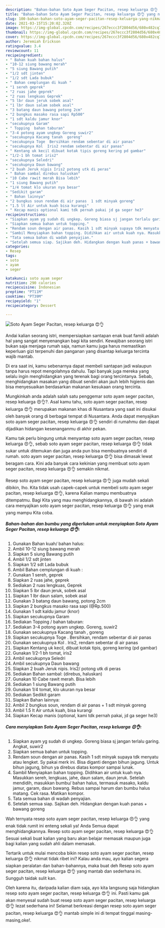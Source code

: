 ```yaml
---
description: "Bahan-bahan Soto Ayam Seger Pacitan, resep keluarga 😍👌 yang nikmat dan Mudah Dibuat"
title: "Bahan-bahan Soto Ayam Seger Pacitan, resep keluarga 😍👌 yang nikmat dan Mudah Dibuat"
slug: 100-bahan-bahan-soto-ayam-seger-pacitan-resep-keluarga-yang-nikmat-dan-mudah-dibuat
date: 2021-03-15T15:20:02.320Z
image: https://img-global.cpcdn.com/recipes/267eccc3f2804d56/680x482cq70/soto-ayam-seger-pacitan-resep-keluarga-😍👌-foto-resep-utama.jpg
thumbnail: https://img-global.cpcdn.com/recipes/267eccc3f2804d56/680x482cq70/soto-ayam-seger-pacitan-resep-keluarga-😍👌-foto-resep-utama.jpg
cover: https://img-global.cpcdn.com/recipes/267eccc3f2804d56/680x482cq70/soto-ayam-seger-pacitan-resep-keluarga-😍👌-foto-resep-utama.jpg
author: Jeremiah Erickson
ratingvalue: 3.4
reviewcount: 11
recipeingredient:
- " Bahan kuah bahan halus"
- "10-12 siung bawang merah"
- "5 siung Bawang putih"
- "1/2 sdt jinten"
- "1/2 sdt Lada bubuk"
- " Bahan cemplungan di kuah "
- "1 sereh geprek"
- "2 ruas jahe geprek"
- "2 ruas lengkuas Geprek"
- "5 lbr daun jeruk sobek asal"
- "1 lbr daun salam sobek asal"
- "3 batang daun bawang potong 2cm"
- "2 bungkus masako rasa sapi Rp500"
- "1 sdt kaldu jamur knor"
- "secukupnya Garam"
- " Topping  bahan taburan"
- "3-4 potong ayam ungkep Goreng suwir2"
- "secukupnya Kacang tanah  goreng"
- "secukupnya Toge  Bersihkan rendam sebentar di air panas"
- "secukupnya Kol  Iris2 rendam sebentar di air panas"
- " Kentang uk kecil dibuat kotak tipis goreng kering pd gambar"
- "1/2-1 bh tomat iris2"
- "secukupnya Seledri"
- "secukupnya Daun bawang"
- "2 buah Jeruk nipis Iris2 potong utk di peras"
- " Bahan sambal direbus haluskan"
- "10 Cabe rawit merah Bisa lebih"
- "1 siung Bawang putih"
- "1/4 tomat klo ukuran nya besar"
- "Sedikit garam"
- " Bahan lainnya"
- "2 bungkus soun rendam di air panas  1 sdt minyak goreng"
- "1.5 lt Air untuk kuah bisa kurangi"
- " Kecap manis optional kami tdk pernah pakai jd ga seger he3"
recipeinstructions:
- "Siapkan ayam yg sudah di ungkep. Goreng biasa sj jangan terlalu garing. Angkat, suwir2"
- "Siapkan semua bahan untuk topping."
- "Rendam soun dengan air panas. Kasih 1 sdt minyak supaya tdk menyatu atau lengket. Sy pakai merk ini. Bisa diganti dengan bihun jagung. Untuk bihun jagung, bihun ya direbus diatas kompor sampai lunak."
- "Sambil Menyiapkan bahan topping. Didihkan air untuk kuah nya. Masukkan sereh, lengkuas, jahe, daun salam, daun jeruk. Setelah mendidih, masukkan bumbu/ bahan halus, termasuk masako, kaldu jamur, garam, daun bawang. Rebus sampai harum dan bumbu halus matang. Cek rasa. Matikan kompor."
- "Tata semua bahan di wadah penyajian."
- "Setelah semua siap. Sajikan deh. Hidangkan dengan kuah panas + bawang goreng"
categories:
- Resep
tags:
- soto
- ayam
- seger

katakunci: soto ayam seger 
nutrition: 290 calories
recipecuisine: Indonesian
preptime: "PT11M"
cooktime: "PT39M"
recipeyield: "1"
recipecategory: Dessert

---
```



![Soto Ayam Seger Pacitan, resep keluarga 😍👌](https://img-global.cpcdn.com/recipes/267eccc3f2804d56/680x482cq70/soto-ayam-seger-pacitan-resep-keluarga-😍👌-foto-resep-utama.jpg)

Andai kalian seorang istri, mempersiapkan santapan enak buat famili adalah hal yang sangat menyenangkan bagi kita sendiri. Kewajiban seorang istri bukan saja menjaga rumah saja, namun kamu juga harus memastikan keperluan gizi terpenuhi dan panganan yang disantap keluarga tercinta wajib mantab.

Di era  saat ini, kamu sebenarnya dapat membeli santapan jadi walaupun tanpa harus repot mengolahnya dahulu. Tapi banyak juga mereka yang selalu ingin menghidangkan yang terenak bagi orang tercintanya. Sebab, menghidangkan masakan yang dibuat sendiri akan jauh lebih higienis dan bisa menyesuaikan berdasarkan makanan kesukaan orang tercinta. 



Mungkinkah anda adalah salah satu penggemar soto ayam seger pacitan, resep keluarga 😍👌?. Asal kamu tahu, soto ayam seger pacitan, resep keluarga 😍👌 merupakan makanan khas di Nusantara yang saat ini disukai oleh banyak orang di berbagai tempat di Nusantara. Anda dapat menyajikan soto ayam seger pacitan, resep keluarga 😍👌 sendiri di rumahmu dan dapat dijadikan hidangan kesenanganmu di akhir pekan.

Kamu tak perlu bingung untuk menyantap soto ayam seger pacitan, resep keluarga 😍👌, sebab soto ayam seger pacitan, resep keluarga 😍👌 tidak sukar untuk ditemukan dan juga anda pun bisa membuatnya sendiri di rumah. soto ayam seger pacitan, resep keluarga 😍👌 bisa dimasak lewat beragam cara. Kini ada banyak cara kekinian yang membuat soto ayam seger pacitan, resep keluarga 😍👌 semakin nikmat.

Resep soto ayam seger pacitan, resep keluarga 😍👌 juga mudah sekali dibikin, lho. Kita tidak usah capek-capek untuk membeli soto ayam seger pacitan, resep keluarga 😍👌, karena Kalian mampu membuatnya ditempatmu. Bagi Kita yang mau menghidangkannya, di bawah ini adalah cara menyajikan soto ayam seger pacitan, resep keluarga 😍👌 yang enak yang mampu Kita coba.

<!--inarticleads1-->

##### Bahan-bahan dan bumbu yang diperlukan untuk menyiapkan Soto Ayam Seger Pacitan, resep keluarga 😍👌:

1. Gunakan  Bahan kuah/ bahan halus:
1. Ambil 10-12 siung bawang merah
1. Siapkan 5 siung Bawang putih
1. Ambil 1/2 sdt jinten
1. Siapkan 1/2 sdt Lada bubuk
1. Ambil  Bahan cemplungan di kuah :
1. Gunakan 1 sereh, geprek
1. Siapkan 2 ruas jahe, geprek
1. Sediakan 2 ruas lengkuas, Geprek
1. Siapkan 5 lbr daun jeruk, sobek asal
1. Siapkan 1 lbr daun salam, sobek asal
1. Gunakan 3 batang daun bawang, potong 2cm
1. Siapkan 2 bungkus masako rasa sapi (@Rp.500)
1. Gunakan 1 sdt kaldu jamur (knor)
1. Siapkan secukupnya Garam
1. Sediakan  Topping / bahan taburan:
1. Sediakan 3-4 potong ayam ungkep. Goreng, suwir2
1. Gunakan secukupnya Kacang tanah , goreng
1. Siapkan secukupnya Toge . Bersihkan, rendam sebentar di air panas
1. Gunakan secukupnya Kol . Iris2, rendam sebentar di air panas
1. Siapkan  Kentang uk kecil, dibuat kotak tipis, goreng kering (pd gambar)
1. Gunakan 1/2-1 bh tomat, iris2
1. Ambil secukupnya Seledri
1. Ambil secukupnya Daun bawang
1. Siapkan 2 buah Jeruk nipis. Iris2/ potong utk di peras
1. Sediakan  Bahan sambal: (direbus, haluskan)
1. Gunakan 10 Cabe rawit merah. Bisa lebih
1. Sediakan 1 siung Bawang putih
1. Gunakan 1/4 tomat, klo ukuran nya besar
1. Sediakan Sedikit garam
1. Siapkan  Bahan lainnya:
1. Ambil 2 bungkus soun, rendam di air panas + 1 sdt minyak goreng
1. Ambil 1.5 lt Air untuk kuah, bisa kurangi
1. Siapkan  Kecap manis (optional, kami tdk pernah pakai, jd ga seger he3)




<!--inarticleads2-->

##### Cara menyiapkan Soto Ayam Seger Pacitan, resep keluarga 😍👌:

1. Siapkan ayam yg sudah di ungkep. Goreng biasa sj jangan terlalu garing. Angkat, suwir2
1. Siapkan semua bahan untuk topping.
1. Rendam soun dengan air panas. Kasih 1 sdt minyak supaya tdk menyatu atau lengket. Sy pakai merk ini. Bisa diganti dengan bihun jagung. Untuk bihun jagung, bihun ya direbus diatas kompor sampai lunak.
1. Sambil Menyiapkan bahan topping. Didihkan air untuk kuah nya. Masukkan sereh, lengkuas, jahe, daun salam, daun jeruk. Setelah mendidih, masukkan bumbu/ bahan halus, termasuk masako, kaldu jamur, garam, daun bawang. Rebus sampai harum dan bumbu halus matang. Cek rasa. Matikan kompor.
1. Tata semua bahan di wadah penyajian.
1. Setelah semua siap. Sajikan deh. Hidangkan dengan kuah panas + bawang goreng




Wah ternyata resep soto ayam seger pacitan, resep keluarga 😍👌 yang enak tidak rumit ini enteng sekali ya! Anda Semua dapat menghidangkannya. Resep soto ayam seger pacitan, resep keluarga 😍👌 Sesuai sekali buat kalian yang baru akan belajar memasak maupun juga bagi kalian yang sudah ahli dalam memasak.

Tertarik untuk mulai mencoba bikin resep soto ayam seger pacitan, resep keluarga 😍👌 nikmat tidak ribet ini? Kalau anda mau, ayo kalian segera siapkan peralatan dan bahan-bahannya, maka buat deh Resep soto ayam seger pacitan, resep keluarga 😍👌 yang mantab dan sederhana ini. Sungguh taidak sulit kan. 

Oleh karena itu, daripada kalian diam saja, ayo kita langsung saja hidangkan resep soto ayam seger pacitan, resep keluarga 😍👌 ini. Pasti kamu gak akan menyesal sudah buat resep soto ayam seger pacitan, resep keluarga 😍👌 lezat sederhana ini! Selamat berkreasi dengan resep soto ayam seger pacitan, resep keluarga 😍👌 mantab simple ini di tempat tinggal masing-masing,oke!.

